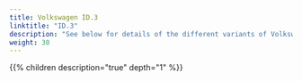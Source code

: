 ```yaml
---
title: Volkswagen ID.3
linktitle: "ID.3"
description: "See below for details of the different variants of Volkswagen ID.3"
weight: 30
---
```

{{% children description="true" depth="1" %}}
